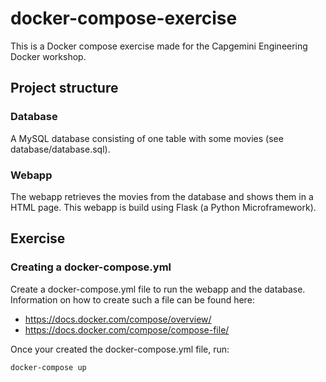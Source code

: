 # docker-compose-exercise

This is a Docker compose exercise made for the Capgemini Engineering Docker workshop.

## Project structure

### Database

A MySQL database consisting of one table with some movies (see database/database.sql).

### Webapp

The webapp retrieves the movies from the database and shows them in a HTML page. This webapp is build using Flask (a Python Microframework).

## Exercise

### Creating a docker-compose.yml

Create a docker-compose.yml file to run the webapp and the database. Information on how to create such a file can be found here:

- https://docs.docker.com/compose/overview/
- https://docs.docker.com/compose/compose-file/

Once your created the docker-compose.yml file, run:

```
docker-compose up
```
